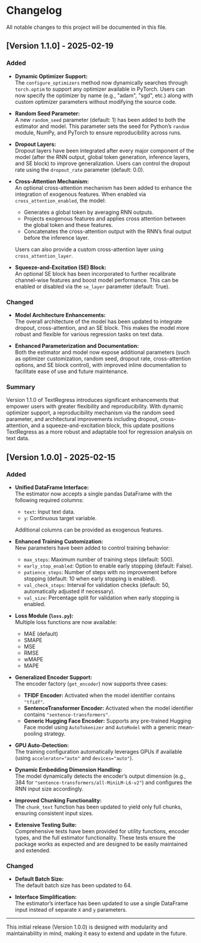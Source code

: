 # Changelog

All notable changes to this project will be documented in this file.

## [Version 1.1.0] - 2025-02-19

### Added
- **Dynamic Optimizer Support:**  
  The `configure_optimizers` method now dynamically searches through `torch.optim` to support any optimizer available in PyTorch. Users can now specify the optimizer by name (e.g., "adam", "sgd", etc.) along with custom optimizer parameters without modifying the source code.
  
- **Random Seed Parameter:**  
  A new `random_seed` parameter (default: 1) has been added to both the estimator and model. This parameter sets the seed for Python’s `random` module, NumPy, and PyTorch to ensure reproducibility across runs.

- **Dropout Layers:**  
  Dropout layers have been integrated after every major component of the model (after the RNN output, global token generation, inference layers, and SE block) to improve generalization. Users can control the dropout rate using the `dropout_rate` parameter (default: 0.0).

- **Cross-Attention Mechanism:**  
  An optional cross-attention mechanism has been added to enhance the integration of exogenous features. When enabled via `cross_attention_enabled`, the model:
  - Generates a global token by averaging RNN outputs.
  - Projects exogenous features and applies cross attention between the global token and these features.
  - Concatenates the cross-attention output with the RNN’s final output before the inference layer.
  
  Users can also provide a custom cross-attention layer using `cross_attention_layer`.

- **Squeeze-and-Excitation (SE) Block:**  
  An optional SE block has been incorporated to further recalibrate channel-wise features and boost model performance. This can be enabled or disabled via the `se_layer` parameter (default: True).

### Changed
- **Model Architecture Enhancements:**  
  The overall architecture of the model has been updated to integrate dropout, cross-attention, and an SE block. This makes the model more robust and flexible for various regression tasks on text data.
  
- **Enhanced Parameterization and Documentation:**  
  Both the estimator and model now expose additional parameters (such as optimizer customization, random seed, dropout rate, cross-attention options, and SE block control), with improved inline documentation to facilitate ease of use and future maintenance.

### Summary
Version 1.1.0 of TextRegress introduces significant enhancements that empower users with greater flexibility and reproducibility. With dynamic optimizer support, a reproducibility mechanism via the random seed parameter, and architectural improvements including dropout, cross-attention, and a squeeze-and-excitation block, this update positions TextRegress as a more robust and adaptable tool for regression analysis on text data.


## [Version 1.0.0] - 2025-02-15

### Added
- **Unified DataFrame Interface:**  
  The estimator now accepts a single pandas DataFrame with the following required columns:
  - `text`: Input text data.
  - `y`: Continuous target variable.
  
  Additional columns can be provided as exogenous features.

- **Enhanced Training Customization:**  
  New parameters have been added to control training behavior:
  - `max_steps`: Maximum number of training steps (default: 500).
  - `early_stop_enabled`: Option to enable early stopping (default: False).
  - `patience_steps`: Number of steps with no improvement before stopping (default: 10 when early stopping is enabled).
  - `val_check_steps`: Interval for validation checks (default: 50, automatically adjusted if necessary).
  - `val_size`: Percentage split for validation when early stopping is enabled.

- **Loss Module (`loss.py`):**  
  Multiple loss functions are now available:
  - MAE (default)
  - SMAPE
  - MSE
  - RMSE
  - wMAPE
  - MAPE

- **Generalized Encoder Support:**  
  The encoder factory (`get_encoder`) now supports three cases:
  - **TFIDF Encoder:** Activated when the model identifier contains `"tfidf"`.
  - **SentenceTransformer Encoder:** Activated when the model identifier contains `"sentence-transformers"`.
  - **Generic Hugging Face Encoder:** Supports any pre-trained Hugging Face model using `AutoTokenizer` and `AutoModel` with a generic mean-pooling strategy.

- **GPU Auto-Detection:**  
  The training configuration automatically leverages GPUs if available (using `accelerator="auto"` and `devices="auto"`).

- **Dynamic Embedding Dimension Handling:**  
  The model dynamically detects the encoder’s output dimension (e.g., 384 for `"sentence-transformers/all-MiniLM-L6-v2"`) and configures the RNN input size accordingly.

- **Improved Chunking Functionality:**  
  The `chunk_text` function has been updated to yield only full chunks, ensuring consistent input sizes.

- **Extensive Testing Suite:**  
  Comprehensive tests have been provided for utility functions, encoder types, and the full estimator functionality. These tests ensure the package works as expected and are designed to be easily maintained and extended.

### Changed
- **Default Batch Size:**  
  The default batch size has been updated to 64.
  
- **Interface Simplification:**  
  The estimator’s interface has been updated to use a single DataFrame input instead of separate `X` and `y` parameters.

---

This initial release (Version 1.0.0) is designed with modularity and maintainability in mind, making it easy to extend and update in the future.